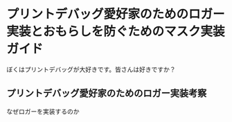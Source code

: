 # プリントデバッグ愛好家のためのロガー実装とおもらしを防ぐためのマスク実装ガイド

ぼくはプリントデバッグが大好きです。皆さんは好きですか？

## プリントデバッグ愛好家のためのロガー実装考察

なぜロガーを実装するのか
